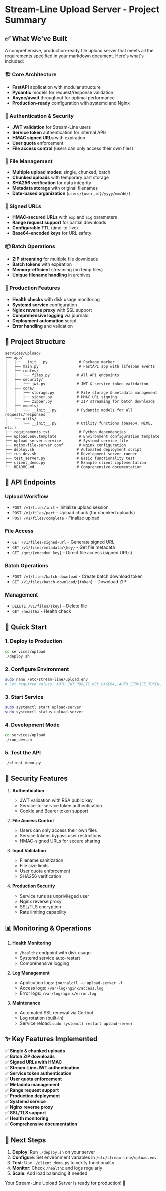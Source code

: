 # Stream-Line Upload Server - Project Summary

## ✅ What We've Built

A comprehensive, production-ready file upload server that meets all the requirements specified in your markdown document. Here's what's included:

### 🏗️ Core Architecture

- **FastAPI** application with modular structure
- **Pydantic** models for request/response validation
- **Async/await** throughout for optimal performance
- **Production-ready** configuration with systemd and Nginx

### 🔐 Authentication & Security

- **JWT validation** for Stream-Line users
- **Service token** authentication for internal APIs
- **HMAC signed URLs** with expiration
- **User quota** enforcement
- **File access control** (users can only access their own files)

### 📁 File Management

- **Multiple upload modes**: single, chunked, batch
- **Chunked uploads** with temporary part storage
- **SHA256 verification** for data integrity
- **Metadata storage** with original filenames
- **Date-based organization** (`users/{user_id}/yyyy/mm/dd/`)

### 🔗 Signed URLs

- **HMAC-secured URLs** with `exp` and `sig` parameters
- **Range request support** for partial downloads
- **Configurable TTL** (time-to-live)
- **Base64-encoded keys** for URL safety

### 📦 Batch Operations

- **ZIP streaming** for multiple file downloads
- **Batch tokens** with expiration
- **Memory-efficient** streaming (no temp files)
- **Unique filename handling** in archives

### 🎯 Production Features

- **Health checks** with disk usage monitoring
- **Systemd service** configuration
- **Nginx reverse proxy** with SSL support
- **Comprehensive logging** via journald
- **Deployment automation** script
- **Error handling** and validation

## 📂 Project Structure

```
services/upload/
├── app/
│   ├── __init__.py              # Package marker
│   ├── main.py                  # FastAPI app with lifespan events
│   ├── routes/
│   │   └── files.py            # All API endpoints
│   ├── security/
│   │   └── jwt.py              # JWT & service token validation
│   ├── core/
│   │   ├── storage.py          # File storage & metadata management
│   │   ├── signer.py           # HMAC URL signing
│   │   └── zipper.py           # ZIP streaming for batch downloads
│   ├── models/
│   │   └── __init__.py         # Pydantic models for all requests/responses
│   └── utils/
│       └── __init__.py         # Utility functions (base64, MIME, etc.)
├── requirements.txt             # Python dependencies
├── upload.env.template          # Environment configuration template
├── upload-server.service        # Systemd service file
├── nginx-file-server.conf       # Nginx configuration
├── deploy.sh                   # Automated deployment script
├── run_dev.sh                  # Development server runner
├── test_server.py              # Basic functionality test
├── client_demo.py              # Example client implementation
└── README.md                   # Comprehensive documentation
```

## 🚀 API Endpoints

### Upload Workflow

- `POST /v1/files/init` - Initialize upload session
- `POST /v1/files/part` - Upload chunk (for chunked uploads)
- `POST /v1/files/complete` - Finalize upload

### File Access

- `GET /v1/files/signed-url` - Generate signed URL
- `GET /v1/files/metadata/{key}` - Get file metadata
- `GET /get/{encoded_key}` - Direct file access (signed URLs)

### Batch Operations

- `POST /v1/files/batch-download` - Create batch download token
- `GET /v1/files/batch-download/{token}` - Download ZIP

### Management

- `DELETE /v1/files/{key}` - Delete file
- `GET /healthz` - Health check

## 🔧 Quick Start

### 1. Deploy to Production

```bash
cd services/upload
./deploy.sh
```

### 2. Configure Environment

```bash
sudo nano /etc/stream-line/upload.env
# Set required values: AUTH_JWT_PUBLIC_KEY_BASE64, AUTH_SERVICE_TOKEN, UPLOAD_SIGNING_KEY
```

### 3. Start Service

```bash
sudo systemctl start upload-server
sudo systemctl status upload-server
```

### 4. Development Mode

```bash
cd services/upload
./run_dev.sh
```

### 5. Test the API

```bash
./client_demo.py
```

## 🔐 Security Features

1. **Authentication**

   - JWT validation with RSA public key
   - Service-to-service token authentication
   - Cookie and Bearer token support

2. **File Access Control**

   - Users can only access their own files
   - Service tokens bypass user restrictions
   - HMAC-signed URLs for secure sharing

3. **Input Validation**

   - Filename sanitization
   - File size limits
   - User quota enforcement
   - SHA256 verification

4. **Production Security**
   - Service runs as unprivileged user
   - Nginx reverse proxy
   - SSL/TLS encryption
   - Rate limiting capability

## 📊 Monitoring & Operations

1. **Health Monitoring**

   - `/healthz` endpoint with disk usage
   - Systemd service auto-restart
   - Comprehensive logging

2. **Log Management**

   - Application logs: `journalctl -u upload-server -f`
   - Access logs: `/var/log/nginx/access.log`
   - Error logs: `/var/log/nginx/error.log`

3. **Maintenance**
   - Automated SSL renewal via Certbot
   - Log rotation (built-in)
   - Service reload: `sudo systemctl restart upload-server`

## ✨ Key Features Implemented

✅ **Single & chunked uploads**  
✅ **Batch ZIP downloads**  
✅ **Signed URLs with HMAC**  
✅ **Stream-Line JWT authentication**  
✅ **Service token authentication**  
✅ **User quota enforcement**  
✅ **Metadata management**  
✅ **Range request support**  
✅ **Production deployment**  
✅ **Systemd service**  
✅ **Nginx reverse proxy**  
✅ **SSL/TLS support**  
✅ **Health monitoring**  
✅ **Comprehensive documentation**

## 🎯 Next Steps

1. **Deploy**: Run `./deploy.sh` on your server
2. **Configure**: Set environment variables in `/etc/stream-line/upload.env`
3. **Test**: Use `./client_demo.py` to verify functionality
4. **Monitor**: Check `/healthz` and logs regularly
5. **Scale**: Add load balancing if needed

Your Stream-Line Upload Server is ready for production! 🚀
